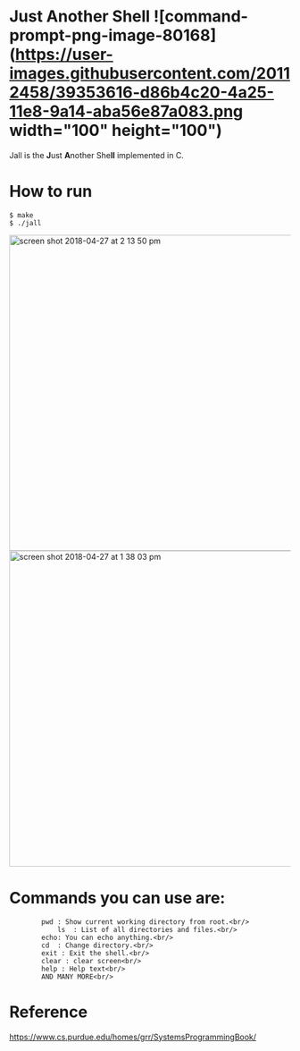 # Just Another Shell ![command-prompt-png-image-80168](https://user-images.githubusercontent.com/20112458/39353616-d86b4c20-4a25-11e8-9a14-aba56e87a083.png width="100" height="100")

Jall is the <b>J</b>ust <b>A</b>nother She<b>ll</b> implemented in C.<br/>

# How to run
	$ make
	$ ./jall
<img width="565" alt="screen shot 2018-04-27 at 2 13 50 pm" src="https://user-images.githubusercontent.com/20112458/39353437-4a39a56e-4a25-11e8-9d9c-c81ca864c309.png">

<img width="565" alt="screen shot 2018-04-27 at 1 38 03 pm" src="https://user-images.githubusercontent.com/20112458/39352273-d51d8582-4a21-11e8-8dfd-23b4e861be62.png">

# Commands you can use are:<br/>
			pwd	: Show current working directory from root.<br/>
		        ls	: List of all directories and files.<br/>
			echo: You can echo anything.<br/>
			cd 	: Change directory.<br/>
			exit : Exit the shell.<br/>
			clear : clear screen<br/>
			help : Help text<br/>
			AND MANY MORE<br/>
# Reference
https://www.cs.purdue.edu/homes/grr/SystemsProgrammingBook/

